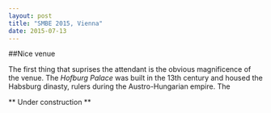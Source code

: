 ```yaml
---
layout: post
title: "SMBE 2015, Vienna"
date: 2015-07-13
---
```


##Nice venue

The first thing that suprises the attendant is the obvious magnificence of the venue. The *Hofburg Palace* was built in the 13th century and housed the Habsburg dinasty, rulers during the Austro-Hungarian empire. The 

** Under construction **

